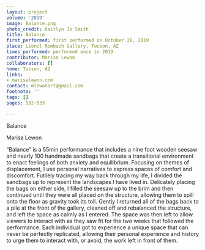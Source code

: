 ```yaml
---
layout: project
volume: '2019'
image: Balance.png
photo_credit: Kaitlyn Jo Smith
title: Balance
first_performed: first performed on October 28, 2019
place: Lionel Rombach Gallery, Tucson, AZ
times_performed: performed once in 2019
contributor: Marisa Lewon
collaborators: []
home: Tucson, AZ
links:
- marisalewon.com
contact: mlewonart@gmail.com
footnote: ''
tags: []
pages: 532-533

---
```


Balance

Marisa Lewon

“Balance” is a 55min performance that includes a nine foot wooden seesaw and nearly 100 handmade sandbags that create a transitional environment to enact feelings of both anxiety and equilibrium. Focusing on themes of displacement, I use personal narratives to express spaces of comfort and discomfort. Futilely tracing my way back through my life, I divided the sandbags up to represent the landscapes I have lived in. Delicately placing the bags on either side, I filled the seesaw up to the brim and then continued until they were all placed on the structure, allowing them to spill onto the floor as gravity took its toll. Gently I returned all of the bags back to a pile at the front of the gallery, cleaned off and rebalanced the structure, and left the space as calmly as I entered. The space was then left to allow viewers to interact with as they saw fit for the two weeks that followed the performance. Each individual got to experience a unique space that can never be perfectly replicated, allowing their personal experience and history to urge them to interact with, or avoid, the work left in front of them.
